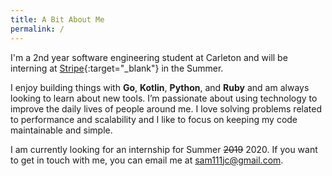 ```yaml
---
title: A Bit About Me
permalink: /
---
```


I'm a 2nd year software engineering student at Carleton and will be interning at [Stripe](http://stripe.com){:target="_blank"} in the Summer.

I enjoy building things with **Go**, **Kotlin**, **Python**, and **Ruby** and am always looking to learn about new tools. I’m passionate about using technology to improve the daily lives of people around me. I love solving problems related to performance and scalability and I like to focus on keeping my code maintainable and simple.

I am currently looking for an internship for Summer ~~2019~~ 2020. If you want to get in touch with me, you can email me at [sam111jc@gmail.com](mailto:sam111jc@gmail.com).
